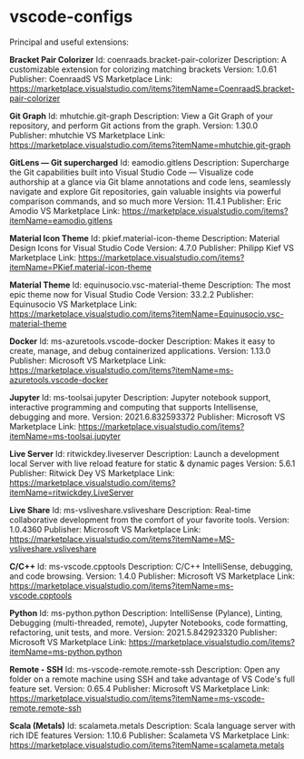 # vscode-configs

Principal and useful extensions: 

**Bracket Pair Colorizer**
Id: coenraads.bracket-pair-colorizer
Description: A customizable extension for colorizing matching brackets
Version: 1.0.61
Publisher: CoenraadS
VS Marketplace Link: https://marketplace.visualstudio.com/items?itemName=CoenraadS.bracket-pair-colorizer

**Git Graph**
Id: mhutchie.git-graph
Description: View a Git Graph of your repository, and perform Git actions from the graph.
Version: 1.30.0
Publisher: mhutchie
VS Marketplace Link: https://marketplace.visualstudio.com/items?itemName=mhutchie.git-graph

**GitLens — Git supercharged**
Id: eamodio.gitlens
Description: Supercharge the Git capabilities built into Visual Studio Code — Visualize code authorship at a glance via Git blame annotations and code lens, seamlessly navigate and explore Git repositories, gain valuable insights via powerful comparison commands, and so much more
Version: 11.4.1
Publisher: Eric Amodio
VS Marketplace Link: https://marketplace.visualstudio.com/items?itemName=eamodio.gitlens

**Material Icon Theme**
Id: pkief.material-icon-theme
Description: Material Design Icons for Visual Studio Code
Version: 4.7.0
Publisher: Philipp Kief
VS Marketplace Link: https://marketplace.visualstudio.com/items?itemName=PKief.material-icon-theme

**Material Theme**
Id: equinusocio.vsc-material-theme
Description: The most epic theme now for Visual Studio Code
Version: 33.2.2
Publisher: Equinusocio
VS Marketplace Link: https://marketplace.visualstudio.com/items?itemName=Equinusocio.vsc-material-theme

**Docker**
Id: ms-azuretools.vscode-docker
Description: Makes it easy to create, manage, and debug containerized applications.
Version: 1.13.0
Publisher: Microsoft
VS Marketplace Link: https://marketplace.visualstudio.com/items?itemName=ms-azuretools.vscode-docker

**Jupyter**
Id: ms-toolsai.jupyter
Description: Jupyter notebook support, interactive programming and computing that supports Intellisense, debugging and more.
Version: 2021.6.832593372
Publisher: Microsoft
VS Marketplace Link: https://marketplace.visualstudio.com/items?itemName=ms-toolsai.jupyter

**Live Server**
Id: ritwickdey.liveserver
Description: Launch a development local Server with live reload feature for static & dynamic pages
Version: 5.6.1
Publisher: Ritwick Dey
VS Marketplace Link: https://marketplace.visualstudio.com/items?itemName=ritwickdey.LiveServer

**Live Share**
Id: ms-vsliveshare.vsliveshare
Description: Real-time collaborative development from the comfort of your favorite tools.
Version: 1.0.4360
Publisher: Microsoft
VS Marketplace Link: https://marketplace.visualstudio.com/items?itemName=MS-vsliveshare.vsliveshare

**C/C++**
Id: ms-vscode.cpptools
Description: C/C++ IntelliSense, debugging, and code browsing.
Version: 1.4.0
Publisher: Microsoft
VS Marketplace Link: https://marketplace.visualstudio.com/items?itemName=ms-vscode.cpptools

**Python**
Id: ms-python.python
Description: IntelliSense (Pylance), Linting, Debugging (multi-threaded, remote), Jupyter Notebooks, code formatting, refactoring, unit tests, and more.
Version: 2021.5.842923320
Publisher: Microsoft
VS Marketplace Link: https://marketplace.visualstudio.com/items?itemName=ms-python.python

**Remote - SSH**
Id: ms-vscode-remote.remote-ssh
Description: Open any folder on a remote machine using SSH and take advantage of VS Code's full feature set.
Version: 0.65.4
Publisher: Microsoft
VS Marketplace Link: https://marketplace.visualstudio.com/items?itemName=ms-vscode-remote.remote-ssh

**Scala (Metals)**
Id: scalameta.metals
Description: Scala language server with rich IDE features
Version: 1.10.6
Publisher: Scalameta
VS Marketplace Link: https://marketplace.visualstudio.com/items?itemName=scalameta.metals
